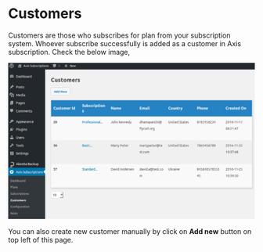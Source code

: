# Customers

Customers are those who subscribes for plan from your subscription system. Whoever subscribe successfully is added as a customer in Axis subscription. Check the below image,

![customers](./images/axisub_customers.png)

You can also create new customer manually by click on **Add new** button on top left of this page.
